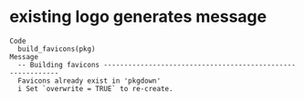 # existing logo generates message

    Code
      build_favicons(pkg)
    Message
      -- Building favicons -----------------------------------------------------------
      Favicons already exist in 'pkgdown'
      i Set `overwrite = TRUE` to re-create.

